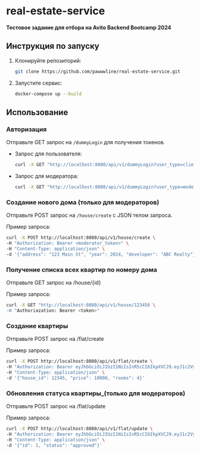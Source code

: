 # real-estate-service

**Тестовое задание для отбора на Avito Backend Bootcamp 2024**

## Инструкция по запуску

1. Клонируйте репозиторий:
    ```bash
    git clone https://github.com/pawwwline/real-estate-service.git
    ```

2. Запустите сервис:
    ```bash
    docker-compose up --build
    ```

## Использование

### Авторизация

Отправьте GET запрос на `/dummyLogin` для получения токенов.

- Запрос для пользователя:
    ```bash
    curl -X GET "http://localhost:8080/api/v1/dummyLogin?user_type=client"
    ```

- Запрос для модератора:
    ```bash
    curl -X GET "http://localhost:8080/api/v1/dummyLogin?user_type=moderator"
    ```

### Создание нового дома (только для модераторов)

Отправьте POST запрос на `/house/create` с JSON телом запроса.

Пример запроса:
```bash
curl -X POST http://localhost:8080/api/v1/house/create \
-H "Authorization: Bearer <moderator_token>" \
-H "Content-Type: application/json" \
-d '{"address": "123 Main St", "year": 2024, "developer": "ABC Realty"}'
```


### Получение списка всех квартир по номеру дома

Отправьте GET запрос на /house/{id}

Пример запроса:

```bash
curl -X GET "http://localhost:8080/api/v1/house/123456 \
-H "Authoriazation: Bearer <token>"
```



### Создание квартиры

Отправьте POST запрос на /flat/create

Пример запроса:

```bash
curl -X POST http://localhost:8080/api/v1/flat/create \
-H "Authorization: Bearer eyJhbGciOiJIUzI1NiIsInR5cCI6IkpXVCJ9.eyJ1c2VyX3R5cGUiOiJ1c2VyIn0.QzcYKfysTUDKFVcLW8T3A_YODiLmXFyP2_CP2kKZeDY" \
-H "Content-Type: application/json" \
-d '{"house_id": 12345, "price": 10000, "rooms": 4}'
```



### Обновления статуса квартиры_(только для модераторов)
Отправьте POST запрос на /flat/update

Пример запроса:

```bash
curl -X POST http://localhost:8080/api/v1/flat/update \
-H "Authorization: Bearer eyJhbGciOiJIUzI1NiIsInR5cCI6IkpXVCJ9.eyJ1c2VyX3R5cGUiOiJtb2RlcmF0b3IifQ.sy5Cgo6lkmgptgG4RggKA4Qwfregs472xP72gMX1upg" \
-H "Content-Type: application/json" \
-d '{"id": 1, "status": "approved"}'
```




